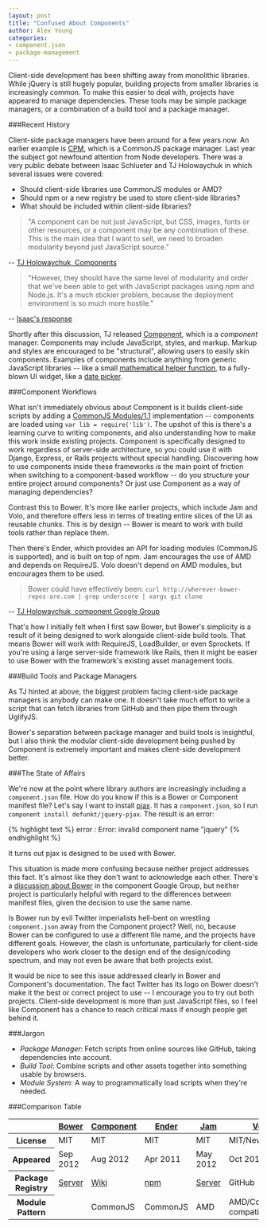 ```yaml
---
layout: post
title: "Confused About Components"
author: Alex Young
categories:
- component.json
- package-management
---
```


Client-side development has been shifting away from monolithic libraries.  While jQuery is still hugely popular, building projects from smaller libraries is increasingly common.  To make this easier to deal with, projects have appeared to manage dependencies.  These tools may be simple package managers, or a combination of a build tool and a package manager.

###Recent History

Client-side package managers have been around for a few years now.  An earlier example is [CPM](https://github.com/kriszyp/cpm), which is a CommonJS package manager.  Last year the subject got newfound attention from Node developers.  There was a very public debate between Isaac Schlueter and TJ Holowaychuk in which several issues were covered:

* Should client-side libraries use CommonJS modules or AMD?
* Should npm or a new registry be used to store client-side libraries?
* What should be included within client-side libraries?

> "A component can be not just JavaScript, but CSS, images, fonts or other resources, or a component may be any combination of these. This is the main idea that I want to sell, we need to broaden modularity beyond just JavaScript source."

-- [TJ Holowaychuk, Components](http://tjholowaychuk.com/post/27984551477/components)

> "However, they should have the same level of modularity and order that we've been able to get with JavaScript packages using npm and Node.js. It's a much stickier problem, because the deployment environment is so much more hostile."

-- [Isaac's response](http://blog.izs.me/post/27987129912/tj-holowaychuk-components)

Shortly after this discussion, TJ released [Component](https://github.com/component/component), which is a _component_ manager.  Components may include JavaScript, styles, and markup.  Markup and styles are encouraged to be "structural", allowing users to easily skin components.  Examples of components include anything from generic JavaScript libraries -- like a small [mathematical helper function](https://github.com/component/mean), to a fully-blown UI widget, like a [date picker](https://github.com/component/datepicker).

###Component Workflows

What isn't immediately obvious about Component is it builds client-side scripts by adding a [CommonJS Modules/1.1](http://wiki.commonjs.org/wiki/Modules/1.1) implementation -- components are loaded using `var lib = require('lib')`.  The upshot of this is there's a learning curve to writing components, and also understanding how to make this work inside existing projects.  Component is specifically designed to work regardless of server-side architecture, so you could use it with Django, Express, or Rails projects without special handling.  Discovering how to use components inside these frameworks is the main point of friction when switching to a component-based workflow -- do you structure your entire project around components?  Or just use Component as a way of managing dependencies?

Contrast this to Bower.  It's more like earlier projects, which include Jam and Volo, and therefore offers less in terms of treating entire slices of the UI as reusable chunks.  This is by design -- Bower is meant to work with build tools rather than replace them.

Then there's Ender, which provides an API for loading modules (CommonJS is supported), and is built on top of npm.  Jam encourages the use of AMD and depends on RequireJS.  Volo doesn't depend on AMD modules, but encourages them to be used.

> Bower could have effectively been: `curl http://wherever-bower-repos-are.com | grep underscore | xargs git clone`

-- [TJ Holowaychuk, component Google Group](https://groups.google.com/d/msg/componentjs/FGM46qQX9hs/edG3KwOIdLYJ)

That's how I initially felt when I first saw Bower, but Bower's simplicity is a result of it being designed to work alongside client-side build tools.  That means Bower will work with RequireJS, LoadBuilder, or even Sprockets.  If you're using a large server-side framework like Rails, then it might be easier to use Bower with the framework's existing asset management tools.

###Build Tools and Package Managers

As TJ hinted at above, the biggest problem facing client-side package managers is anybody can make one.  It doesn't take much effort to write a script that can fetch libraries from GitHub and then pipe them through UglifyJS.

Bower's separation between package manager and build tools is insightful, but I also think the modular client-side development being pushed by Component is extremely important and makes client-side development better.

###The State of Affairs

We're now at the point where library authors are increasingly including a `component.json` file.  How do you know if this is a Bower or Component manifest file?  Let's say I want to install [pjax](https://github.com/defunkt/jquery-pjax).  It has a `component.json`, so I run `component install defunkt/jquery-pjax`.  The result is an error:

{% highlight text %}
error : Error: invalid component name "jquery"
{% endhighlight %}

It turns out pjax is designed to be used with Bower.

This situation is made more confusing because neither project addresses this fact.  It's almost like they don't want to acknowledge each other.  There's a [discussion about Bower](https://groups.google.com/d/msg/componentjs/FGM46qQX9hs/zOryL24q1AcJ) in the component Google Group, but neither project is particularly helpful with regard to the differences between manifest files, given the decision to use the same name.

Is Bower run by evil Twitter imperialists hell-bent on wrestling `component.json` away from the Component project?  Well, no, because Bower can be configured to use a different file name, and the projects have different goals.  However, the clash is unfortunate, particularly for client-side developers who work closer to the design end of the design/coding spectrum, and may not even be aware that both projects exist.

It would be nice to see this issue addressed clearly in Bower and Component's documentation.  The fact Twitter has its logo on Bower doesn't make it the best or correct project to use -- I encourage you to try out both projects.  Client-side development is more than just JavaScript files, so I feel like Component has a chance to reach critical mass if enough people get behind it.

###Jargon

* *Package Manager*: Fetch scripts from online sources like GitHub, taking dependencies into account.
* *Build Tool*: Combine scripts and other assets together into something usable by browsers.
* *Module System*: A way to programmatically load scripts when they're needed.

###Comparison Table

<table class="amy horizontal">
  <thead>
    <tr>
      <th>&nbsp;</th>
      <th><a href="http://twitter.github.com/bower/">Bower</a></th>
      <th><a href="https://github.com/component/component">Component</a></th>
      <th><a href="http://ender.jit.su/">Ender</a></th>
      <th><a href="http://jamjs.org/">Jam</a></th>
      <th><a href="http://volojs.org/">Volo</a></th>
    </tr>
  </thead>
  <tbody>
    <tr>
      <th>License</th>
      <td>MIT</td>
      <td>MIT</td>
      <td>MIT</td>
      <td>MIT</td>
      <td>MIT/New BSD</td>
    </tr>
    <tr>
      <th>Appeared</th>
      <td>Sep 2012</td>
      <td>Aug 2012</td>
      <td>Apr 2011</td>
      <td>May 2012</td>
      <td>Oct 2010</td>
    </tr>
    <tr>
      <th>Package Registry</th>
      <td><a href="http://sindresorhus.com/bower-components/">Server</a></td>
      <td><a href="https://github.com/component/component/wiki/Components">Wiki</a></td>
      <td><a href="https://npmjs.org/">npm</a></td>
      <td><a href="http://jamjs.org/packages/#/">Server</a></td>
      <td>GitHub</td>
    </tr>
    <tr>
      <th>Module Pattern</th>
      <td>&nbsp;</td>
      <td>CommonJS</td>
      <td>CommonJS</td>
      <td>AMD</td>
      <td>AMD/CommonJS compatible</td>
    </tr>
  </tbody>
</table>

